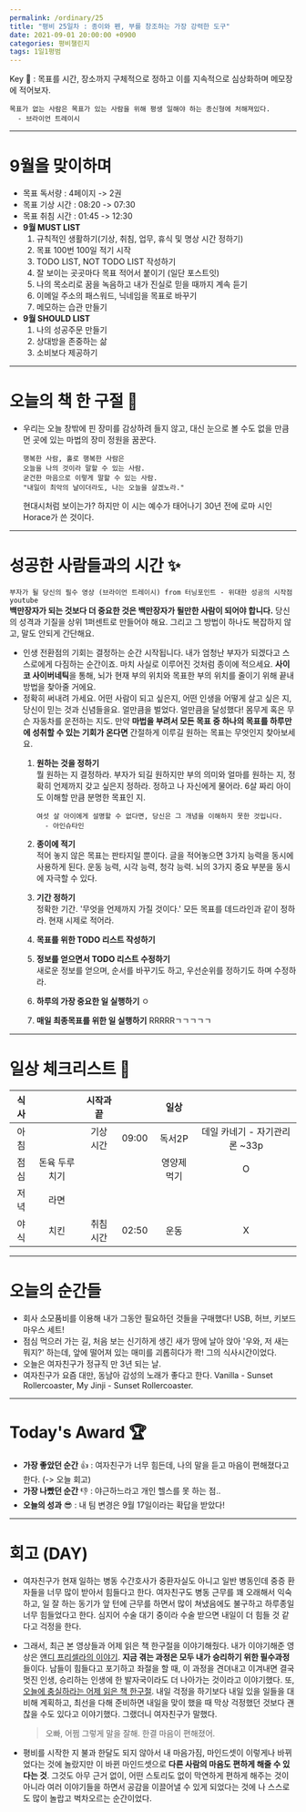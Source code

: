 ```yaml
---
permalink: /ordinary/25
title: "평비 25일차 : 종이와 펜, 부를 창조하는 가장 강력한 도구"
date: 2021-09-01 20:00:00 +0900
categories: 평비챌린지
tags: 1일1평범
---  
```

Key 🔑 : 목표를 시간, 장소까지 구체적으로 정하고 이를 지속적으로 심상화하며 메모장에 적어보자.
```
목표가 없는 사람은 목표가 있는 사람을 위해 평생 일해야 하는 종신형에 처해져있다.
  - 브라이언 트레이시
```

---
# 9월을 맞이하며
- 목표 독서량 : 4페이지 -> 2권
- 목표 기상 시간 : 08:20 -> 07:30
- 목표 취침 시간 : 01:45 -> 12:30
- **9월 MUST LIST**
  1. 규칙적인 생활하기(기상, 취침, 업무, 휴식 및 명상 시간 정하기)  
  2. 목표 100번 100일 적기 시작  
  3. TODO LIST, NOT TODO LIST 작성하기  
  4. 잘 보이는 곳곳마다 목표 적어서 붙이기 (일단 포스트잇)  
  5. 나의 목소리로 꿈을 녹음하고 내가 진실로 믿을 때까지 계속 듣기  
  6. 이메일 주소의 패스워드, 닉네임을 목표로 바꾸기  
  7. 메모하는 습관 만들기  
- **9월 SHOULD LIST**
  1. 나의 성공주문 만들기  
  2. 상대방을 존중하는 삶  
  3. 소비보다 제공하기  

---
# 오늘의 책 한 구절 📕
- 우리는 오늘 창밖에 핀 장미를 감상하려 들지 않고, 대신 눈으로 볼 수도 없을 만큼 먼 곳에 있는 마법의 장미 정원을 꿈꾼다.  

  ```
  행복한 사람, 홀로 행복한 사람은
  오늘을 나의 것이라 말할 수 있는 사람.
  굳건한 마음으로 이렇게 말할 수 있는 사람.
  "내일이 최악의 날이더라도, 나는 오늘을 살겠노라."
  ```

  현대시처럼 보이는가? 하지만 이 시는 예수가 태어나기 30년 전에 로마 시인 Horace가 쓴 것이다.  

---
# 성공한 사람들과의 시간 ✨
`부자가 될 당신의 필수 영상 (브라이언 트레이시) from 터닝포인트 - 위대한 성공의 시작점 youtube`  
**백만장자가 되는 것보다 더 중요한 것은 백만장자가 될만한 사람이 되어야 합니다.** 당신의 성격과 기질을 상위 1퍼센트로 만들어야 해요. 그리고 그 방법이 하나도 복잡하지 않고, 말도 안되게 간단해요.  
- 인생 전환점의 기회는 결정하는 순간 시작됩니다. 내가 엄청난 부자가 되겠다고 스스로에게 다짐하는 순간이죠. 마치 사실로 이루어진 것처럼 종이에 적으세요. **사이코 사이버네틱**을 통해, 뇌가 현재 부의 위치와 목표한 부의 위치를 줄이기 위해 끝내 방법을 찾아줄 거에요.  
- 정확히 써내려 가세요. 어떤 사람이 되고 싶은지, 어떤 인생을 어떻게 살고 싶은 지, 당신이 믿는 것과 신념들을요. 얼만큼을 벌었다. 얼만큼을 달성했다! 몸무게 혹은 무슨 자동차를 운전하는 지도. 만약 **마법을 부려서 모든 목표 중 하나의 목표를 하루만에 성취할 수 있는 기회가 온다면** 간절하게 이루길 원하는 목표는 무엇인지 찾아보세요.  
  1. **원하는 것을 정하기**  
    뭘 원하는 지 결정하라. 부자가 되길 원하지만 부의 의미와 얼마를 원하는 지, 정확히 언제까지 갖고 싶은지 정하라. 정하고 나 자신에게 물어라. 6살 짜리 아이도 이해할 만큼 분명한 목표인 지.  

      ```
      여섯 살 아이에게 설명할 수 없다면, 당신은 그 개념을 이해하지 못한 것입니다.
        - 아인슈타인
      ```  

  2. **종이에 적기**  
    적어 놓지 않은 목표는 판타지일 뿐이다. 글을 적어놓으면 3가지 능력을 동시에 사용하게 된다. 운동 능력, 시각 능력, 청각 능력. 뇌의 3가지 중요 부분을 동시에 자극할 수 있다.
  3. **기간 정하기**  
    정확한 기간. '무엇을 언제까지 가질 것이다.' 모든 목표를 데드라인과 같이 정하라. 현재 시제로 적어라.
  4. **목표를 위한 TODO 리스트 작성하기**  
  5. **정보를 얻으면서 TODO 리스트 수정하기**  
    새로운 정보를 얻으며, 순서를 바꾸기도 하고, 우선순위를 정하기도 하며 수정하라.
  6. **하루의 가장 중요한 일 실행하기**  ㅇ
  7. **매일 최종목표를 위한 일 실행하기**  RRRRRㄱㄱㄱㄱㄱ
 

---
# 일상 체크리스트 📃

| 식사 |  | 시작과 끝 |  | 일상 |  |
|:----:|:----:|:----:|:----:|:----:|:----:|
| 아침 |  | 기상 시간 | 09:00 | 독서2P | 데일 카네기 - 자기관리론 ~33p |
| 점심 | 돈육 두루치기 |  |  | 영양제 먹기 | O |
| 저녁 | 라면 |  |  |  |  |
| 야식 | 치킨 | 취침 시간 | 02:50 | 운동 | X |

---
# 오늘의 순간들
- 회사 소모품비를 이용해 내가 그동안 필요하던 것들을 구매했다! USB, 허브, 키보드마우스 세트!
- 점심 먹으러 가는 길, 처음 보는 신기하게 생긴 새가 땅에 날아 앉아 '우와, 저 새는 뭐지?' 하는데, 앞에 떨어져 있는 매미를 괴롭히다가 콱! 그의 식사시간이었다.
- 오늘은 여자친구가 정규직 만 3년 되는 날.
- 여자친구가 요즘 대만, 동남아 감성의 노래가 좋다고 한다.
  Vanilla - Sunset Rollercoaster, My Jinji - Sunset Rollercoaster.

---
# Today's Award 🏆
- **가장 좋았던 순간** 👍 : 여자친구가 너무 힘든데, 나의 말을 듣고 마음이 편해졌다고 한다. (-> 오늘 회고)
- **가장 나빴던 순간** 👎 : 야근하느라고 개인 헬스를 못 하는 점..
- **오늘의 성과** 😎 : 내 팀 변경은 9월 17일이라는 확답을 받았다!

---
# 회고 (DAY)
- 여자친구가 현재 일하는 병동 수간호사가 중환자실도 아니고 일반 병동인데 중증 환자들을 너무 많이 받아서 힘들다고 한다. 여자친구도 병동 근무를 꽤 오래해서 익숙하고, 일 잘 하는 동기가 앞 턴에 근무를 하면서 많이 쳐냈음에도 불구하고 하루종일 너무 힘들었다고 한다. 심지어 수술 대기 중이라 수술 받으면 내일이 더 힘들 것 같다고 걱정을 한다.  
- 그래서, 최근 본 영상들과 어제 읽은 책 한구절을 이야기해줬다. 내가 이야기해준 영상은 [앤디 프리셀라의 이야기](https://rlaghdcjf12.github.io/ordinary/22). **지금 겪는 과정은 모두 내가 승리하기 위한 필수과정**들이다. 남들이 힘들다고 포기하고 좌절을 할 때, 이 과정을 견뎌내고 이겨내면 결국 멋진 인생, 승리하는 인생에 한 발자국이라도 더 나아가는 것이라고 이야기했다. 또, [오늘에 충실하라는 어제 읽은 책 한구절](https://rlaghdcjf12.github.io/ordinary/24). 내일 걱정을 하기보다 내일 있을 일들을 대비해 계획하고, 최선을 다해 준비하면 내일을 맞이 했을 때 막상 걱정했던 것보다 괜찮을 수도 있다고 이야기했다. 그랬더니 여자친구가 말했다.

  > 오빠, 어쩜 그렇게 말을 잘해. 한결 마음이 편해졌어.

- 평비를 시작한 지 불과 한달도 되지 않아서 내 마음가짐, 마인드셋이 이렇게나 바뀌었다는 것에 놀랐지만 이 바뀐 마인드셋으로 **다른 사람의 마음도 편하게 해줄 수 있다는 것**. 그것도 아무 근거 없이, 어떤 스토리도 없이 막연하게 편하게 해주는 것이 아니라 여러 이야기들을 하면서 공감을 이끌어낼 수 있게 되었다는 것에 나 스스로도 많이 놀랍고 벅차오르는 순간이었다.